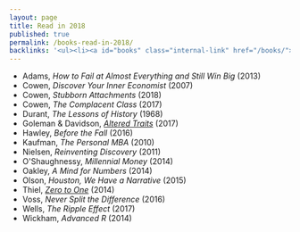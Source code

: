 ```yaml
---
layout: page
title: Read in 2018
published: true
permalink: /books-read-in-2018/
backlinks: '<ul><li><a id="books" class="internal-link" href="/books/">Books</a></li></ul>'
---
```


* Adams, _How to Fail at Almost Everything and Still Win Big_ (2013) 
* Cowen, _Discover Your Inner Economist_ (2007) 
* Cowen, _Stubborn Attachments_ (2018) 
* Cowen, _The Complacent Class_ (2017) 
* Durant, _The Lessons of History_ (1968) 
* Goleman & Davidson, _<a id="goleman-and-davidson-altered-traits" class="internal-link" href="/goleman-and-davidson-altered-traits/">Altered Traits</a>_ (2017) 
* Hawley, _Before the Fall_ (2016) 
* Kaufman, _The Personal MBA_ (2010) 
* Nielsen, _Reinventing Discovery_ (2011) 
* O'Shaughnessy, _Millennial Money_ (2014) 
* Oakley, _A Mind for Numbers_ (2014) 
* Olson, _Houston, We Have a Narrative_ (2015) 
* Thiel, _<a id="thiel-zero-to-one" class="internal-link" href="/thiel-zero-to-one/">Zero to One</a>_ (2014) 
* Voss, _Never Split the Difference_ (2016) 
* Wells, _The Ripple Effect_ (2017) 
* Wickham, _Advanced R_ (2014) 
